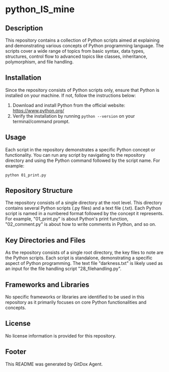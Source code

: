 # python_IS_mine

## Description
This repository contains a collection of Python scripts aimed at explaining and demonstrating various concepts of Python programming language. The scripts cover a wide range of topics from basic syntax, data types, structures, control flow to advanced topics like classes, inheritance, polymorphism, and file handling.

## Installation
Since the repository consists of Python scripts only, ensure that Python is installed on your machine. If not, follow the instructions below:

1. Download and install Python from the official website: https://www.python.org/
2. Verify the installation by running `python --version` on your terminal/command prompt.

## Usage
Each script in the repository demonstrates a specific Python concept or functionality. You can run any script by navigating to the repository directory and using the Python command followed by the script name. For example:

```
python 01_print.py
```

## Repository Structure
The repository consists of a single directory at the root level. This directory contains several Python scripts (.py files) and a text file (.txt). Each Python script is named in a numbered format followed by the concept it represents. For example, "01_print.py" is about Python's print function, "02_comment.py" is about how to write comments in Python, and so on.

## Key Directories and Files
As the repository consists of a single root directory, the key files to note are the Python scripts. Each script is standalone, demonstrating a specific aspect of Python programming. The text file "darkness.txt" is likely used as an input for the file handling script "28_filehandling.py".

## Frameworks and Libraries
No specific frameworks or libraries are identified to be used in this repository as it primarily focuses on core Python functionalities and concepts.

## License
No license information is provided for this repository. 

## Footer
This README was generated by GitDox Agent.